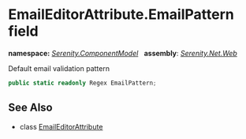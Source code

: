 # EmailEditorAttribute.EmailPattern field
**namespace:** *[Serenity.ComponentModel](../../README.md#serenity.componentmodel-namespace)*   **assembly**: *[Serenity.Net.Web](../../README.md)*

Default email validation pattern

```csharp
public static readonly Regex EmailPattern;
```

## See Also

* class [EmailEditorAttribute](../EmailEditorAttribute.md)